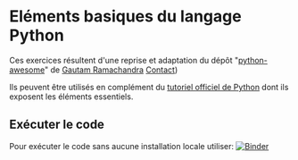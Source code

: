 # Eléments basiques du langage Python

Ces exercices résultent d'une reprise et adaptation du dépôt "[python-awesome](https://github.com/gautam1858/python-awesome)" de [Gautam Ramachandra](http://gautam1858.github.io) [Contact](gautamrbharadwaj@gmail.com))

Ils peuvent être utilisés en complément du [tutoriel officiel de Python](https://docs.python.org/3.10/tutorial/index.html) dont ils exposent les éléments essentiels.


## Exécuter le code

Pour exécuter le code sans aucune installation locale utiliser: [![Binder](https://mybinder.org/badge_logo.svg)](https://mybinder.org/v2/gh/Sciences-historiques-numeriques/python-awesome/HEAD)
